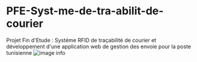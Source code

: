 # PFE-Syst-me-de-tra-abilit-de-courier
Projet Fin d'Etude : Systéme RFID de traçabilité de courier et développement d'une application web de gestion des envoie pour la poste tunisienne
![image info](systeme_rfid.jpg.png)
